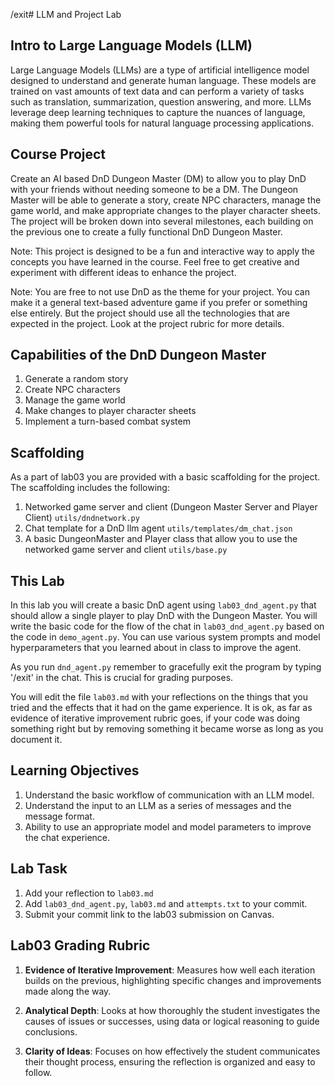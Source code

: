 /exit# LLM and Project Lab

## Intro to Large Language Models (LLM)
Large Language Models (LLMs) are a type of artificial intelligence model designed to understand and generate human language. These models are trained on vast amounts of text data and can perform a variety of tasks such as translation, summarization, question answering, and more. LLMs leverage deep learning techniques to capture the nuances of language, making them powerful tools for natural language processing applications.

## Course Project
Create an AI based DnD Dungeon Master (DM) to allow you to play DnD with your friends without needing someone to be a DM. The Dungeon Master will be able to generate a story, create NPC characters, manage the game world, and make appropriate changes to the player character sheets. The project will be broken down into several milestones, each building on the previous one to create a fully functional DnD Dungeon Master.

Note: This project is designed to be a fun and interactive way to apply the concepts you have learned in the course. Feel free to get creative and experiment with different ideas to enhance the project.

Note: You are free to not use DnD as the theme for your project. You can make it a general text-based adventure game if you prefer or something else entirely. But the project should use all the technologies that are expected in the project. Look at the project rubric for more details.

## Capabilities of the DnD Dungeon Master
1. Generate a random story
2. Create NPC characters
3. Manage the game world
4. Make changes to player character sheets
5. Implement a turn-based combat system

##  Scaffolding
As a part of lab03 you are provided with a basic scaffolding for the project. The scaffolding includes the following:

1. Networked game server and client (Dungeon Master Server and Player Client) `utils/dndnetwork.py`
2. Chat template for a DnD llm agent `utils/templates/dm_chat.json`
3. A basic DungeonMaster and Player class that allow you to use the networked game server and client `utils/base.py`

## This Lab

In this lab you will create a basic DnD agent using `lab03_dnd_agent.py` that should allow a single player to play DnD with the Dungeon Master. You will write the basic code for the flow of the chat in `lab03_dnd_agent.py` based on the code in `demo_agent.py`. You can use various system prompts and model hyperparameters that you learned about in class to improve the agent. 

As you run `dnd_agent.py` remember to gracefully exit the program by typing '/exit' in the chat. This is crucial for grading purposes.

You will edit the file `lab03.md` with your reflections on the things that you tried and the effects that it had on the game experience. It is ok, as far as evidence of iterative improvement rubric goes, if your code was doing something right but by removing something it became worse as long as you document it. 

## Learning Objectives

1. Understand the basic workflow of communication with an LLM model. 
2. Understand the input to an LLM as a series of messages and the message format.
3. Ability to use an appropriate model and model parameters to improve the chat experience.

## Lab Task
1. Add your reflection to `lab03.md`
2. Add `lab03_dnd_agent.py`, `lab03.md` and `attempts.txt` to your commit.
3. Submit your commit link to the lab03 submission on Canvas.

## Lab03 Grading Rubric

1. __Evidence of Iterative Improvement__: Measures how well each iteration builds on the previous, highlighting specific changes and improvements made along the way.

2. __Analytical Depth__: Looks at how thoroughly the student investigates the causes of issues or successes, using data or logical reasoning to guide conclusions.

3. __Clarity of Ideas__: Focuses on how effectively the student communicates their thought process, ensuring the reflection is organized and easy to follow.